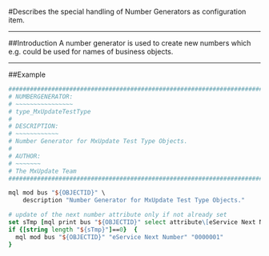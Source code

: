 #Describes the special handling of Number Generators as configuration item.

----
##Introduction
A number generator is used to create new numbers which e.g. could be used for names of business objects.

----
##Example
```TCL
################################################################################
# NUMBERGENERATOR:
# ~~~~~~~~~~~~~~~~
# type_MxUpdateTestType
#
# DESCRIPTION:
# ~~~~~~~~~~~~
# Number Generator for MxUpdate Test Type Objects.
#
# AUTHOR:
# ~~~~~~~
# The MxUpdate Team
################################################################################

mql mod bus "${OBJECTID}" \
    description "Number Generator for MxUpdate Test Type Objects."

# update of the next number attribute only if not already set
set sTmp [mql print bus "${OBJECTID}" select attribute\[eService Next Number\] dump]
if {[string length "${sTmp}"]==0}  {
  mql mod bus "${OBJECTID}" "eService Next Number" "0000001"
}
```
